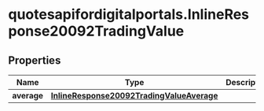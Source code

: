 # quotesapifordigitalportals.InlineResponse20092TradingValue

## Properties

Name | Type | Description | Notes
------------ | ------------- | ------------- | -------------
**average** | [**InlineResponse20092TradingValueAverage**](InlineResponse20092TradingValueAverage.md) |  | [optional] 


